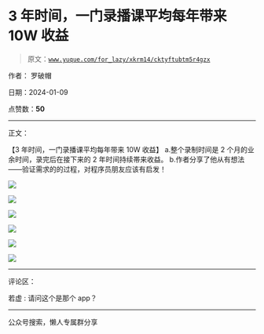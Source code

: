 # 3 年时间，一门录播课平均每年带来 10W 收益

> 原文：[`www.yuque.com/for_lazy/xkrm14/cktyftubtm5r4gzx`](https://www.yuque.com/for_lazy/xkrm14/cktyftubtm5r4gzx)

作者： 罗破帽

日期：2024-01-09

点赞数：**50**

* * *

正文：

【3 年时间，一门录播课平均每年带来 10W 收益】 a.整个录制时间是 2 个月的业余时间，录完后在接下来的 2 年时间持续帯来收益。
b.作者分享了他从有想法——验证需求的的过程，对程序员朋友应该有启发！

![](img/50918c32fbb6c4d586aff015a028fd68.png)

![](img/c2dc35c5c7a3b311814474ef30ec6685.png)

![](img/e6a2222d3ca8d0f88bd9262132860354.png)

![](img/36946ed6733a20c7e9693e8a2a787739.png)

![](img/fe2ca48805d2d39ad7efb94e4e4a7bb6.png)

![](img/ed455283b838ffc01f3b7217fc4c375d.png)

* * *

评论区：

若虚 : 请问这个是那个 app？

* * *

公众号搜索，懒人专属群分享